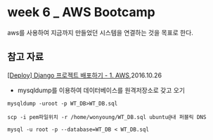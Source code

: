 # week 6 _ AWS Bootcamp
aws를 사용하여 지금까지 만들었던 시스템을 연결하는 것을 목표로 한다.

## 참고 자료
[[Deploy] Django 프로젝트 배포하기 - 1. AWS](https://nachwon.github.io/django-deploy-1-aws/),2016.10.26


* mysqldump를 이용하여 데이터베이스를 원격저장소로 갖고 오기
```
mysqldump -uroot -p WT_DB>WT_DB.sql

scp -i pem파일위치 -r /home/wonyoung/WT_DB.sql ubuntu@내 퍼블릭 DNS

mysql -u root -p --database=WT_DB < WT_DB.sql
```
